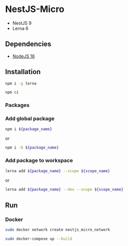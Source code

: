 # NestJS-Micro

* NestJS 9
* Lerna 6

## Dependencies

* [NodeJS 16](https://nodejs.org/download/release/latest-v16.x/)

## Installation

```bash
npm i -g lerna
```

```bash
npm ci
```

### Packages

### Add global package

```bash
npm i ${package_name}
```

or

```bash
npm i -D ${package_name}
```

### Add package to workspace

```bash
lerna add ${package_name} --scope ${scope_name}
```

or

```bash
lerna add ${package_name} --dev --scope ${scope_name}
```

## Run

### Docker

```bash
sudo docker network create nestjs_micro_network
```

```bash
sudo docker-compose up --build
```
